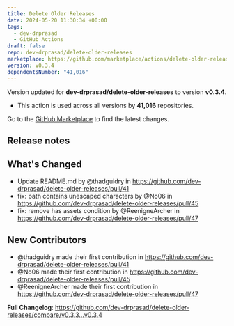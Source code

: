 ```yaml
---
title: Delete Older Releases
date: 2024-05-20 11:30:34 +00:00
tags:
  - dev-drprasad
  - GitHub Actions
draft: false
repo: dev-drprasad/delete-older-releases
marketplace: https://github.com/marketplace/actions/delete-older-releases
version: v0.3.4
dependentsNumber: "41,016"
---
```



Version updated for **dev-drprasad/delete-older-releases** to version **v0.3.4**.
- This action is used across all versions by **41,016** repositories.

Go to the [GitHub Marketplace](https://github.com/marketplace/actions/delete-older-releases) to find the latest changes.

## Release notes

## What's Changed
* Update README.md by @thadguidry in https://github.com/dev-drprasad/delete-older-releases/pull/41
* fix: path contains unescaped characters by @No06 in https://github.com/dev-drprasad/delete-older-releases/pull/45
* fix: remove has assets condition by @ReenigneArcher in https://github.com/dev-drprasad/delete-older-releases/pull/47

## New Contributors
* @thadguidry made their first contribution in https://github.com/dev-drprasad/delete-older-releases/pull/41
* @No06 made their first contribution in https://github.com/dev-drprasad/delete-older-releases/pull/45
* @ReenigneArcher made their first contribution in https://github.com/dev-drprasad/delete-older-releases/pull/47

**Full Changelog**: https://github.com/dev-drprasad/delete-older-releases/compare/v0.3.3...v0.3.4
